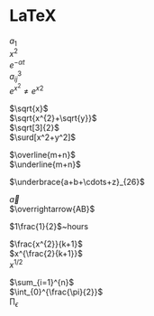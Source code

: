 # LaTeX

$a_{1}$<br/>
$x^{2}$<br/>
$e^{-\alpha t}$<br/>
$a^{3}_{ij}$<br/>
$e^{x^2} \neq {e^x}^2$<br/>

$\sqrt{x}$<br/>
$\sqrt{x^{2}+\sqrt{y}}$<br/>
$\sqrt[3]{2}$<br/>
$\surd[x^2+y^2]$<br/>

$\overline{m+n}$<br/>
$\underline{m+n}$<br/>

$\underbrace{a+b+\cdots+z}_{26}$<br/>

$\vec a$<br/>
$\overrightarrow{AB}$<br/>

$1\frac{1}{2}$~hours<br/>

$\frac{x^{2}}{k+1}$<br/>
$x^{\frac{2}{k+1}}$<br/>
$x^{1/2}$<br/>

$\sum_{i=1}^{n}$<br/>
$\int_{0}^{\frac{\pi}{2}}$<br/>
$\prod_\epsilon$<br/>
